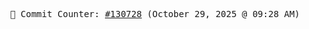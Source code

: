 <p align="center">
    <samp>
        📮 Commit Counter: <a href="https://github.com/Javascript-void0/Javascript-void0/commits/main">#130728</a> (October 29, 2025 @ 09:28 AM)
    </samp>
</p>